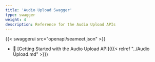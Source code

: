 ```yaml
---
title: 'Audio Upload Swagger'
type: swagger
weight: 4
description: Reference for the Audio Upload APIs
---
```


{{< swaggerui src="openapi/seameet.json" >}}
- 🚀 [Getting Started with the Audio Upload API]({{< relref "../Audio Upload.md" >}})